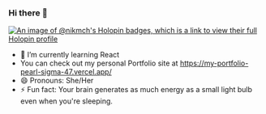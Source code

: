 ### Hi there 👋

[![An image of @nikmch's Holopin badges, which is a link to view their full Holopin profile](https://holopin.me/nikmch)](https://holopin.io/@nikmch)

- 🌱 I’m currently learning React
- You can check out my personal Portfolio site at https://my-portfolio-pearl-sigma-47.vercel.app/
- 😄 Pronouns: She/Her
- ⚡ Fun fact: Your brain generates as much energy as a small light bulb even when you're sleeping.
<!--
**Nikmch/Nikmch** is a ✨ _special_ ✨ repository because its `README.md` (this file) appears on your GitHub profile.

Here are some ideas to get you started:

- 🔭 I’m currently working on ...

- 👯 I’m looking to collaborate on ...
- 🤔 I’m looking for help with ...
- 💬 Ask me about ...
- 📫 How to reach me: ...

-->
